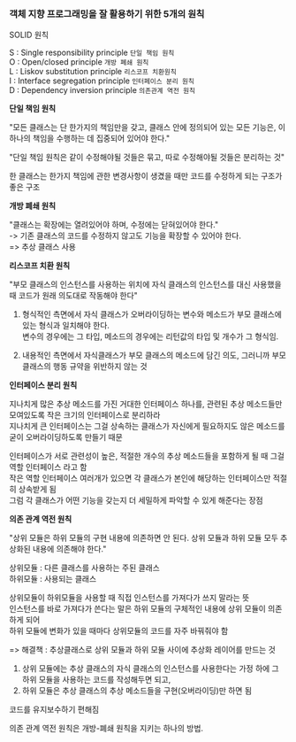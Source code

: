 ### 객체 지향 프로그래밍을 잘 활용하기 위한 5개의 원칙

SOLID 원칙   

S : Single responsibility principle `단일 책임 원칙`   
O : Open/closed principle `개방 폐쇄 원칙`   
L : Liskov substitution principle `리스코프 치환원칙`   
I : Interface segregation principle `인터페이스 분리 원칙`   
D : Dependency inversion principle `의존관계 역전 원칙`   

**단일 책임 원칙**   

"모든 클래스는 단 한가지의 책임만을 갖고, 클래스 안에 정의되어 있는 모든 기능은,
이 하나의 책임을 수행하는 데 집중되어 있어야 한다."

"단일 책임 원칙은 같이 수정해야될 것들은 묶고, 따로 수정해야될 것들은 분리하는 것"

한 클래스는 한가지 책임에 관한 변경사항이 생겼을 때만 코드를 수정하게 되는 구조가 좋은 구조

**개방 폐쇄 원칙**

"클래스는 확장에는 열려있어야 하며, 수정에는 닫혀있어야 한다."   
-> 기존 클래스의 코드를 수정하지 않고도 기능을 확장할 수 있어야 한다.   
=> 추상 클래스 사용


**리스코프 치환 원칙**

"부모 클래스의 인스턴스를 사용하는 위치에 자식 클래스의 인스턴스를 대신 사용했을 때
코드가 원래 의도대로 작동해야 한다"

1) 형식적인 측면에서 자식 클래스가 오버라이딩하는 변수와 메소드가 부모 클래스에 있는 형식과 일치해야 한다.   
변수의 경우에는 그 타입, 메소드의 경우에는 리턴값의 타입 및 개수가 그 형식임.

2) 내용적인 측면에서 자식클래스가 부모 클래스의 메소드에 담긴 의도, 그러니까 부모 클래스의 행동 규약을 위반하지 않는 것


**인터페이스 분리 원칙**

지나치게 많은 추상 메소드를 가진 거대한 인터페이스 하나를, 관련된 추상 메소드들만 모여있도록 작은 크기의 인터페이스로 분리하라   
지나치게 큰 인터페이스는 그걸 상속하는 클래스가 자신에게 필요하지도 않은 메소드를 굳이 오버라이딩하도록 만들기 때문

인터페이스가 서로 관련성이 높은, 적절한 개수의 추상 메소드들을 포함하게 될 때 그걸 역할 인터페이스 라고 함   
작은 역할 인터페이스 여러개가 있으면 각 클래스가 본인에 해당하는 인터페이스만 적절히 상속받게 됨   
그럼 각 클래스가 어떤 기능을 갖는지 더 세밀하게 파악할 수 있게 해준다는 장점   

**의존 관계 역전 원칙**

"상위 모듈은 하위 모듈의 구현 내용에 의존하면 안 된다.
상위 모듈과 하위 모듈 모두 추상화된 내용에 의존해야 한다."
 
상위모듈 : 다른 클래스를 사용하는 주된 클래스   
하위모듈 : 사용되는 클래스

상위모듈이 하위모듈을 사용할 때 직접 인스턴스를 가져다가 쓰지 말라는 뜻   
인스턴스를 바로 가져다가 쓴다는 말은 하위 모듈의 구체적인 내용에 상위 모듈이 의존하게 되어   
하위 모듈에 변화가 있을 때마다 상위모듈의 코드를 자주 바꿔줘야 함

=> 해결책 : 추상클래스로 상위 모듈과 하위 모듈 사이에 추상화 레이어를 만드는 것

1. 상위 모듈에는 추상 클래스의 자식 클래스의 인스턴스를 사용한다는 가정 하에 그 하위 모듈을 사용하는 코드를 작성해두면 되고,   
2. 하위 모듈은 추상 클래스의 추상 메소드들을 구현(오버라이딩)만 하면 됨

코드를 유지보수하기 편해짐

의존 관계 역전 원칙은 개방-폐쇄 원칙을 지키는 하나의 방법.




